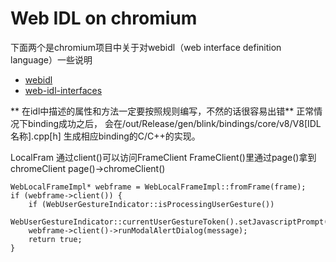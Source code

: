 # Web IDL on chromium

下面两个是chromium项目中关于对webidl（web interface definition language）一些说明

* [webidl](https://www.chromium.org/blink/webidl)
* [web-idl-interfaces](https://www.chromium.org/developers/web-idl-interfaces)

** 在idl中描述的属性和方法一定要按照规则编写，不然的话很容易出错**
正常情况下binding成功之后， 会在\/out\/Release\/gen\/blink\/bindings\/core\/v8\/V8\[IDL名称\].cpp\[h\] 生成相应binding的C\/C++的实现。

LocalFram
通过client\(\)可以访问FrameClient
FrameClient\(\)里通过page\(\)拿到chromeClient
  page\(\)-&gt;chromeClient\(\)

```
WebLocalFrameImpl* webframe = WebLocalFrameImpl::fromFrame(frame);
if (webframe->client()) {
    if (WebUserGestureIndicator::isProcessingUserGesture())
        WebUserGestureIndicator::currentUserGestureToken().setJavascriptPrompt();
    webframe->client()->runModalAlertDialog(message);
    return true;
}
```

